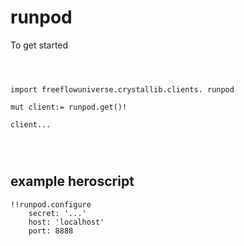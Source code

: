 # runpod



To get started

```vlang



import freeflowuniverse.crystallib.clients. runpod

mut client:= runpod.get()!

client...




```

## example heroscript


```hero
!!runpod.configure
    secret: '...'
    host: 'localhost'
    port: 8888
```



